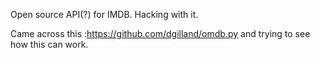 Open source API(?) for IMDB. Hacking with it. 


Came across this :https://github.com/dgilland/omdb.py and trying to see how this can work.
